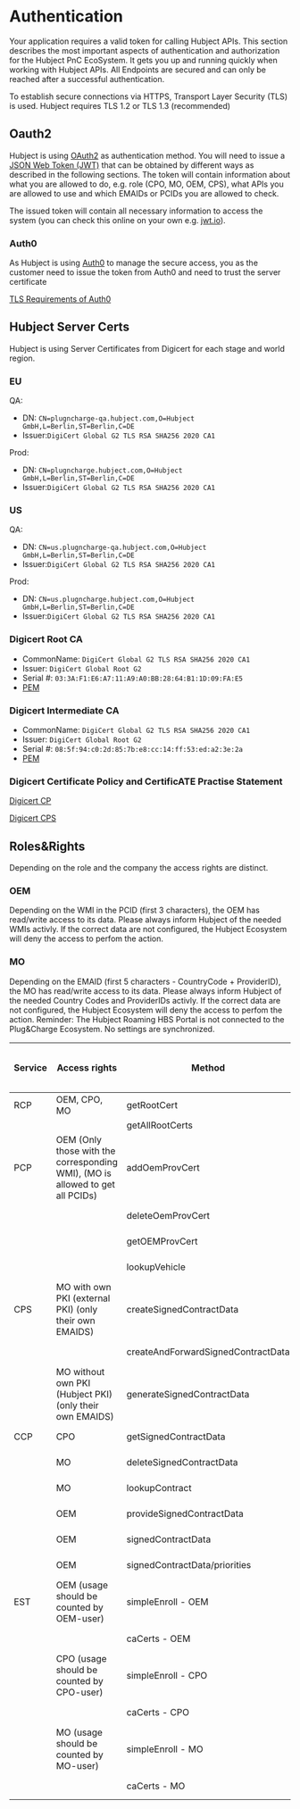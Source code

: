# Authentication

Your application requires a valid token for calling Hubject APIs. 
This section describes the most important aspects of authentication and authorization for the Hubject PnC EcoSystem. It gets you up and running quickly when working with Hubject APIs. All Endpoints are secured and can only be reached after a successful authentication. 

To establish secure connections via HTTPS, Transport Layer Security (TLS) is used. Hubject requires TLS 1.2 or TLS 1.3 (recommended)

## Oauth2

Hubject is using [OAuth2](https://tools.ietf.org/html/rfc6749) as authentication method. You will need to issue a [JSON Web Token (JWT)](https://tools.ietf.org/html/rfc7519) that can be obtained by different ways as described in the following sections. The token will contain information about what you are allowed to do, e.g. role (CPO, MO, OEM, CPS), what APIs you are allowed to use and which EMAIDs or PCIDs you are allowed to check.

The issued token will contain all necessary information to access the system (you can check this online on your own e.g. [jwt.io](https://jwt.io/)). 

### Auth0
As Hubject is using [Auth0](https://auth0.com/) to manage the secure access, you as the customer need to issue the token from Auth0 and need to trust the server certificate

[TLS Requirements of Auth0](https://auth0.com/docs/custom-domains/tls-ssl)

## Hubject Server Certs

Hubject is using Server Certificates from Digicert for each stage and world region.

### EU 

QA: 
- DN: `CN=plugncharge-qa.hubject.com,O=Hubject GmbH,L=Berlin,ST=Berlin,C=DE`
- Issuer:`DigiCert Global G2 TLS RSA SHA256 2020 CA1`

Prod: 
- DN: `CN=plugncharge.hubject.com,O=Hubject GmbH,L=Berlin,ST=Berlin,C=DE`
- Issuer:`DigiCert Global G2 TLS RSA SHA256 2020 CA1`

### US

QA: 
- DN: `CN=us.plugncharge-qa.hubject.com,O=Hubject GmbH,L=Berlin,ST=Berlin,C=DE`
- Issuer:`DigiCert Global G2 TLS RSA SHA256 2020 CA1`

Prod: 
- DN: `CN=us.plugncharge.hubject.com,O=Hubject GmbH,L=Berlin,ST=Berlin,C=DE`
- Issuer:`DigiCert Global G2 TLS RSA SHA256 2020 CA1`


### Digicert Root CA
- CommonName: `DigiCert Global G2 TLS RSA SHA256 2020 CA1`
- Issuer: `DigiCert Global Root G2`
- Serial #: `03:3A:F1:E6:A7:11:A9:A0:BB:28:64:B1:1D:09:FA:E5`
- [PEM](https://cacerts.digicert.com/DigiCertGlobalRootG2.crt.pem)

### Digicert Intermediate CA
- CommonName: `DigiCert Global G2 TLS RSA SHA256 2020 CA1`
- Issuer: `DigiCert Global Root G2`
- Serial #: `08:5f:94:c0:2d:85:7b:e8:cc:14:ff:53:ed:a2:3e:2a`
- [PEM](https://cacerts.digicert.com/DigiCertGlobalG2TLSRSASHA2562020CA1.crt.pem)

### Digicert Certificate Policy and CertificATE Practise Statement

[Digicert CP](https://content.digicert.com/wp-content/uploads/2020/10/DigiCert-CP-v5.4.1.pdf)

[Digicert CPS](https://content.digicert.com/wp-content/uploads/2020/10/DigiCert-CPS-V.5.4.1.pdf)


## Roles&Rights

Depending on the role and the company the access rights are distinct. 

### OEM
Depending on the WMI in the PCID (first 3 characters), the OEM has read/write access to its data. Please always inform Hubject of the needed WMIs activly. If the correct data are not configured, the Hubject Ecosystem will deny the access to perfom the action.

### MO
Depending on the EMAID (first 5 characters - CountryCode + ProviderID), the MO has read/write access to its data. Please always inform Hubject of the needed Country Codes and ProviderIDs activly. If the correct data are not configured, the Hubject Ecosystem will deny the access to perfom the action.
Reminder: The Hubject Roaming HBS Portal is not connected to the Plug&Charge Ecosystem. No settings are synchronized.

|Service|Access rights                                                                                         |Method                            |Access Rights|OEM      |CPO      |MO with own PKI|Mo with HJ Pki|
|-------|------------------------------------------------------------------------------------------------------|----------------------------------|-------------|---------|---------|---------------|--------------|
|RCP    |OEM, CPO, MO                                                                                          |getRootCert                       |Read         |Access   |Access   |Access         |Access        |
|       |                                                                                                      |getAllRootCerts                   |             |Access   |Access   |Access         |Access        |
|PCP    |OEM (Only those with the corresponding WMI), (MO is allowed to get all PCIDs)|addOemProvCert                    |Write        |Access   |No Access|No Access      |No Access     |
|       |                                                                                                      |deleteOemProvCert                 |Delete       |Access   |No Access|No Access      |No Access     |
|       |                                                                                                      |getOEMProvCert                    |Read         |Access   |No Access|Access         |Access        |
|       |                                                                                                      |lookupVehicle                     |Read         |Access   |No Access|Access         |Access        |
|CPS    |MO with own PKI (external PKI) (only their own EMAIDS)                                                |createSignedContractData          |(Read)       |No Access|No Access|Access         |No Access     |
|       |                                                                                                      |createAndForwardSignedContractData|Write        |No Access|No Access|Access         |No Access     |
|       |MO without own PKI (Hubject PKI) (only their own EMAIDS)                                              |generateSignedContractData        |Write        |No Access|No Access|No Access      |Access        |
|CCP    |CPO                                                                                                   |getSignedContractData             |Read         |No Access|Access   |No Access      |No Access     |
|       |MO                                                                                                    |deleteSignedContractData          |Delete       |No Access|No Access|Access         |Access        |
|       |MO                                                                                                    |lookupContract                    |Read         |No Access|No Access|Access         |Access        |
|       |OEM                                                                                                   |provideSignedContractData         |Read         |Access   |No Access|No Access      |No Access     |
|       |OEM                                                                                                   |signedContractData                |Read         |Access   |No Access|No Access      |No Access     |
|       |OEM                                                                                                   |signedContractData/priorities     |Read         |Access   |No Access|No Access      |No Access     |
|EST    |OEM (usage should be counted by OEM-user)                                                             |simpleEnroll - OEM                |Read & Write |Access   |No Access|No Access      |No Access     |
|       |                                                                                                      |caCerts - OEM                     |Read         |Access   |No Access|No Access      |No Access     |
|       |CPO (usage should be counted by CPO-user)                                                             |simpleEnroll - CPO                |Read & Write |No Access|Access   |No Access      |No Access     |
|       |                                                                                                      |caCerts - CPO                     |Read         |No Access|Access   |No Access      |No Access     |
|       |MO (usage should be counted by MO-user)                                                               |simpleEnroll - MO                 |Read & Write |No Access|No Access|No Access      |Access        |
|       |                                                                                                      |caCerts - MO                      |Read         |No Access|No Access|No Access      |Access        |


